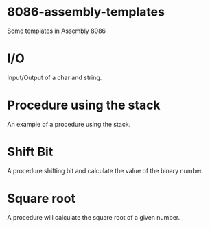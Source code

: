 # 8086-assembly-templates
Some templates in Assembly 8086

# I/O
Input/Output of a char and string.

# Procedure using the stack
An example of a procedure using the stack. 

# Shift Bit
A procedure shifting bit and calculate the value of the binary number.

# Square root
A procedure will calculate the square root of a given number. 

